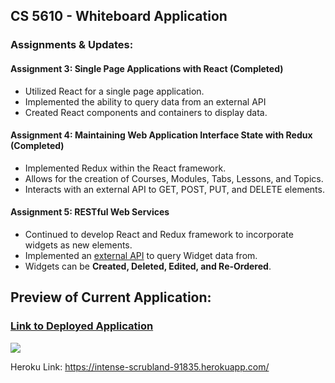 
## CS 5610 - Whiteboard Application

### Assignments & Updates:

#### Assignment 3: Single Page Applications with React (Completed)
- Utilized React for a single page application.
- Implemented the ability to query data from an external API
- Created React components and containers to display data.

#### Assignment 4: Maintaining Web Application Interface State with Redux (Completed)
- Implemented Redux within the React framework.
- Allows for the creation of Courses, Modules, Tabs, Lessons, and Topics.
- Interacts with an external API to GET, POST, PUT, and DELETE elements.

#### Assignment 5: RESTful Web Services
- Continued to develop React and Redux framework to incorporate widgets as new elements.
- Implemented an [external API](https://sheltered-headland-55217.herokuapp.com/api/widgets) to query Widget data from.
- Widgets can be **Created, Deleted, Edited, and Re-Ordered**.


## Preview of Current Application:

### [Link to Deployed Application](https://gentle-bastion-15521.herokuapp.com/)

![](./src/media/react_widgets_gif.gif)

Heroku Link: https://intense-scrubland-91835.herokuapp.com/
